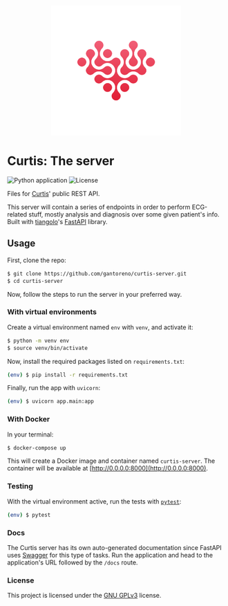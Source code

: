 <div align="center">
    <img src="assets/logo.svg" width="300" height="300"></img>
</div>

# Curtis: The server

![Python application](https://github.com/gantoreno/curtis-api/workflows/Python%20application/badge.svg) ![License](https://img.shields.io/github/license/gantoreno/curtis-server)

Files for [Curtis](https://github.com/gantoreno/curtis-engine)' public REST API.

This server will contain a series of endpoints in order to perform ECG-related stuff, mostly analysis and diagnosis over some given patient's info. Built with [tiangolo](https://github.com/tiangolo)'s [FastAPI](https://fastapi.tiangolo.com/) library.

## Usage

First, clone the repo:

```sh
$ git clone https://github.com/gantoreno/curtis-server.git
$ cd curtis-server
```

Now, follow the steps to run the server in your preferred way.

### With virtual environments

Create a virtual environment named `env` with `venv`, and activate it:

```sh
$ python -m venv env
$ source venv/bin/activate
```

Now, install the required packages listed on `requirements.txt`:

```sh
(env) $ pip install -r requirements.txt
```

Finally, run the app with `uvicorn`:

```sh
(env) $ uvicorn app.main:app
```

### With Docker

In your terminal:

```sh
$ docker-compose up
```

This will create a Docker image and container named `curtis-server`. The container will be available at [http://0.0.0.0:8000](http://0.0.0.0:8000).

### Testing

With the virtual environment active, run the tests with [`pytest`](https://docs.pytest.org/en/stable/):

```sh
(env) $ pytest
```

### Docs

The Curtis server has its own auto-generated documentation since FastAPI uses [Swagger](https://swagger.io/) for this type of tasks. Run the application and head to the application's URL followed by the `/docs` route.

### License

This project is licensed under the [GNU GPLv3](https://www.gnu.org/licenses/gpl-3.0.html) license.
